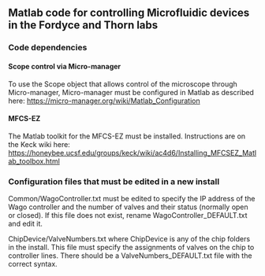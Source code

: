 ## Matlab code for controlling Microfluidic devices in the Fordyce and Thorn labs

### Code dependencies

#### Scope control via Micro-manager
To use the Scope object that allows control of the microscope through Micro-manager, 
Micro-manager must be configured in Matlab as described here: https://micro-manager.org/wiki/Matlab_Configuration

#### MFCS-EZ
The Matlab toolkit for the MFCS-EZ must be installed. Instructions are on the Keck wiki here: https://honeybee.ucsf.edu/groups/keck/wiki/ac4d6/Installing_MFCSEZ_Matlab_toolbox.html

### Configuration files that must be edited in a new install

Common/WagoController.txt must be edited to specify the IP address of the Wago controller
and the number of valves and their status (normally open or closed). If this file does not
exist, rename WagoController_DEFAULT.txt and edit it.

ChipDevice/ValveNumbers.txt where ChipDevice is any of the chip folders in the install. 
This file must specify the assignments of valves on the chip to controller lines. There 
should be a ValveNumbers_DEFAULT.txt file with the correct syntax.